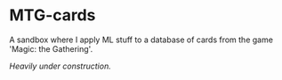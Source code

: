 # MTG-cards
A sandbox where I apply ML stuff to a database of cards from the game 'Magic: the Gathering'.

*Heavily under construction.*
